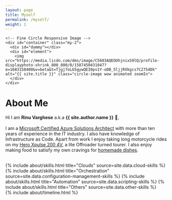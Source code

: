 ```yaml
---
layout: page
title: Myself
permalink: /myself/
weight: 1
---
```


<div class="row justify-content-left align-items-left p-4">
  <div class="col-lg-4 col-md-6 text-center mt-4">

    <!-- Fine Circle Responsive Image -->
    <div id="container" class="my-2">
      <div id="dummy"></div>
      <div id="element">
        <img src="https://media.licdn.com/dms/image/C5603AQEOUhjnixS9lQ/profile-displayphoto-shrink_800_800/0/1587450431047?e=1683158400&v=beta&t=Tjgj7oLG5gywQEI0pv1Y-oDB_5ljjRXkgcs7C2754Dk" alt="{{ site.title }}" class="circle-image wow animated zoomIn">
      </div>
    </div>
    
  </div>
</div>

# **About Me**

Hi I am **Rinu Varghese** a.k.a **{{ site.author.name }}** :wave:,<br><br>
  I am a [Microsoft Certified Azure Solutions Architect](https://www.credly.com/badges/b25632ce-268d-4712-b0dd-cf1743008d70) with more than ten years of experience in the IT industry. I also have knowledge of Infrastructure as Code. Apart from work I enjoy taking long motorcycle rides on my [Hero Xpulse 200 4V](https://www.heromotocorp.com/en-in/motorcycles/performance/xpulse-200-4v.html), a lite Offroader turned tourer. I also enjoy making food to satisfy my own cravings for [homemade dishes](./recipes.html).<br><br>

<div class="row">
{% include about/skills.html title="Clouds" source=site.data.cloud-skills %}
{% include about/skills.html title="Orchestration" source=site.data.configuration-management-skills %}
{% include about/skills.html title="Automation" source=site.data.scripting-skills %}
{% include about/skills.html title="Others" source=site.data.other-skills %}

</div>

<div class="row">
{% include about/timeline.html %}
</div>